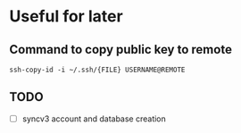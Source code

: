 # Useful for later


## Command to copy public key to remote


```
ssh-copy-id -i ~/.ssh/{FILE} USERNAME@REMOTE
```


## TODO
- [ ] syncv3 account and database creation

